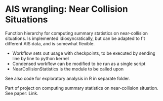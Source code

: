 # AIS wrangling: Near Collision Situations
Function hierarchy for computing summary statistics on near-collision situations. Is implemented idiosyncratically, but can be adapted to fit different AIS data, and is somewhat flexible. 

- Workflow sets out usage with checkpoints, to be executed by sending line by line to python kernel
- Condensed workflow can be modified to be run as a single script
- NearCollisionStatistics is the module to be called upon

See also code for exploratory analysis in R in separate folder.

Part of project on computing summary statistics on near-collision situation. See paper: Link.
